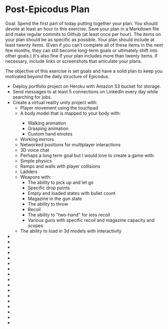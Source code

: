 # Post-Epicodus Plan

Goal:
Spend the first part of today putting together your plan. You should devote at least an hour to this exercise. Save your plan in a Markdown file and make regular commits to Github (at least once per hour). The items on your plan should be as specific as possible. Your plan should include at least twenty items. (Even if you can't complete all of these items in the next few months, they can still become long-term goals or ultimately shift into other goals.) It's also fine if your plan includes more than twenty items. If necessary, include links or screenshots that articulate your plans.

The objective of this exercise is set goals and have a solid plan to keep you motivated beyond the daily structure of Epicodus.

<ul>
  <li>Deploy portfolio project on Heroku with Amazon S3 bucket for storage.</li>
  <li>Send messages to at least 5 connections on LinkedIn every day while searching for jobs.</li>
  <li>Create a virtual reality unity project with:
  <ul>
    <li>Player movement using the touchpad</li>
    <li>A body model that is mapped to your body with:</li>
    <ul>
      <li>Walking animation</li>
      <li>Grasping animation</li>
      <li>Custom hand emotes</li>
    </ul>
    <li>Working mirrors</li>
    <li>Networked positions for multiplayer interactions</li>
    <li>3D voice chat</li>
    <li>Perhaps a long term goal but I would love to create a game with:</li>
    <li>Simple physics</li>
    <li>Ramps and walls with player collisions</li>
    <li>Ladders</li>
    <li>Weapons with:
      <ul>
        <li>The ability to pick up and let go</li>
        <li>Specific drop points</li>
        <li>Empty and loaded states with bullet count</li>
        <li>Magazine in the gun state</li>
        <li>The ability to throw</li>
        <li>Recoil</li>
        <li>The ability to "two-hand" for less recoil</li>
        <li>Various guns with specific recoil and magazine capacity and scopes</li>
      </ul>
    </li>
    <li>The ability to load in 3d models with interactivity</li>
  </ul>
  </li>
  <li></li>
  <li></li>
  <li></li>
  <li></li>
  <li></li>
  <li></li>
  <li></li>
  <li></li>
  <li></li>
  <li></li>
  <li></li>
  <li></li>
  <li></li>
  <li></li>
  <li></li>
  <li></li>
  <li></li>  
</ul>
